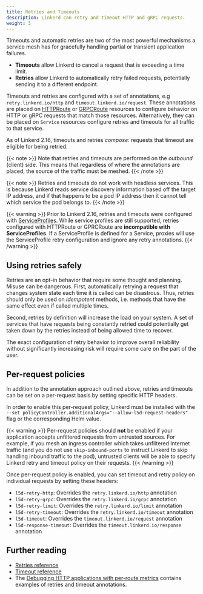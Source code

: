 ```yaml
---
title: Retries and Timeouts
description: Linkerd can retry and timeout HTTP and gRPC requests.
weight: 3
---
```


Timeouts and automatic retries are two of the most powerful mechanisms a service
mesh has for gracefully handling partial or transient application failures.

* **Timeouts** allow Linkerd to cancel a request that is exceeding a time
  limit.
* **Retries** allow Linkerd to automatically retry failed requests, potentially
  sending it to a different endpoint.

Timeouts and retries are configured with a set of annotations, e.g
`retry.linkerd.io/http` and `timeout.linkerd.io/request`. These annotations are
placed on [HTTPRoute] or [GRPCRoute] resources to configure behavior on HTTP or
gRPC requests that match those resources. Alternatively, they can be placed on
`Service` resources configure retries and timeouts for all traffic to that
service.

As of Linkerd 2.16, timeouts and retries *compose*: requests that timeout are
eligible for being retried.

{{< note >}}
Note that retries and timeouts are performed on the *outbound* (client) side.
This means that regardless of where the annotations are placed, the source of
the traffic must be meshed.
{{< /note >}}

{{< note >}}
Retries and timeouts do not work with headless services.  This is because
Linkerd reads service discovery information based off the target IP address, and
if that happens to be a pod IP address then it cannot tell which service the pod
belongs to.
{{< /note >}}

{{< warning >}}
Prior to Linkerd 2.16, retries and timeouts were configured with
[ServiceProfile](../reference/service-profiles/)s. While service profiles are
still supported, retries configured with HTTPRoute or GPRCRoute are
**incompatible with ServiceProfiles**. If a ServiceProfile is defined for a
Service, proxies will use the ServiceProfile retry configuration and ignore any
retry annotations.
{{< /warning >}}

## Using retries safely

Retries are an opt-in behavior that require some thought and planning. Misuse
can be dangerous. First, automatically retrying a request that changes system
state each time it is called can be disastrous. Thus, retries should only be
used on _idempotent_ methods, i.e. methods that have the same effect even if
called multiple times.

Second, retries by definition will increase the load on your system. A set of
services that have requests being constantly retried could potentially get taken
down by the retries instead of being allowed time to recover.

The exact configuration of retry behavior to improve overall reliability
without significantly increasing risk will require some care on the part of the
user.

## Per-request policies

In addition to the annotation approach outlined above, retries and timeouts
can be set on a per-request basis by setting specific HTTP headers.

In order to enable this per-request policy, Linkerd must be installed with the
`--set policyController.additionalArgs="--allow-l5d-request-headers"` flag or
the corresponding Helm value.

{{< warning >}}
Per-request policies should **not** be enabled if your application accepts
unfiltered requests from untrusted sources. For example, if you mesh an ingress
controller which takes unfiltered Internet traffic (and you do not use
`skip-inbound-ports` to instruct Linkerd to skip handling inbound traffic to the
pod), untrusted clients will be able to specify Linkerd retry and timeout policy
on their requests.
{{< /warning >}}

Once per-request policy is enabled, you can set timeout and retry policy on
individual requests by setting these headers:

* `l5d-retry-http`: Overrides the `retry.linkerd.io/http` annotation
* `l5d-retry-grpc`: Overrides the `retry.linkerd.io/grpc` annotation
* `l5d-retry-limit`: Overrides the `retry.linkerd.io/limit` annotation
* `l5d-retry-timeout`: Overrides the `retry.linkerd.io/timeout` annotation
* `l5d-timeout`: Overrides the `timeout.linkerd.io/request` annotation
* `l5d-response-timeout`: Overrides the `timeout.linkerd.io/response` annotation

## Further reading

* [Retries reference](../reference/retries/)
* [Timeout reference](../reference/timeouts/)
* The [Debugging HTTP applications with per-route
  metrics](../tasks/books/) contains examples of retries and timeout
  annotations.

[HTTPRoute]: ../reference/httproute/
[GRPCRoute]: ../reference/grpcroute/
